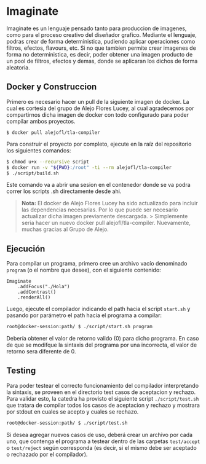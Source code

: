 # Imaginate

Imaginate es un lenguaje pensado tanto para produccion de imagenes, como para el proceso creativo del diseñador grafico. Mediante el lenguaje, podras crear de forma deterministica, pudiendo aplicar operaciones como filtros, efectos, flavours, etc. Si no que tambien permite crear imagenes de forma no deterministica, es decir, poder obtener una imagen producto de un pool de filtros, efectos y demas, donde se aplicaran los dichos de forma aleatoria.

## Docker y Construccion

 Primero es necesario hacer un pull de la siguiente imagen de docker. La cual es cortesia del grupo de Alejo Flores Lucey, al cual agradecemos por compartirnos dicha imagen de docker con todo configurado para poder compilar ambos proyectos.

```
$ docker pull alejofl/tla-compiler
```

Para construir el proyecto por completo, ejecute en la raíz del repositorio los siguientes comandos:

```bash
$ chmod u+x --recursive script
$ docker run -v "${PWD}:/root" -ti --rm alejofl/tla-compiler
$ ./script/build.sh
```

Este comando va a abrir una sesion en el contenedor donde se va podra correr los scripts .sh directamente desde ahi.


> **Nota:** El docker de Alejo Flores Lucey ha sido actualizado para incluir las dependencias necesarias. Por lo que puede ser necesario actualizar dicha imagen previamente descargada. > Simplemente seria hacer un nuevo docker pull alejofl/tla-compiler. Nuevamente, muchas gracias al Grupo de Alejo.


## Ejecución

Para compilar un programa, primero cree un archivo vacío denominado `program` (o el nombre que desee), con el siguiente contenido:

```Imaginate
Imaginate
    .addFocus("./Hola")
    .addContrast()
    .renderAll()
```

Luego, ejecute el compilador indicando el path hacia el script `start.sh` y pasando por parámetro el path hacia el programa a compilar:

```bash
root@docker-session:path/ $ ./script/start.sh program
```

Debería obtener el valor de retorno valido (0) para dicho programa. En caso de que se modifque la sintaxis del programa por una incorrecta, el valor de retorno sera diferente de 0.

## Testing

Para poder testear el correcto funcionamiento del compilador interpretando la sintaxis, se proveen en el directorio test casos de aceptacion y rechazo. Para validar esto, la catedra ha provisto el siguiente script `./script/test.sh` que tratara de compilar todos los casos de aceptacion y rechazo y mostrara por stdout en cuales se acepto y cuales se rechazo.

```bash
root@docker-session:path/ $ ./script/test.sh
```


Si desea agregar nuevos casos de uso, deberá crear un archivo por cada uno, que contenga el programa a testear dentro de las carpetas `test/accept` o `test/reject` según corresponda (es decir, si el mismo debe ser aceptado o rechazado por el compilador).
